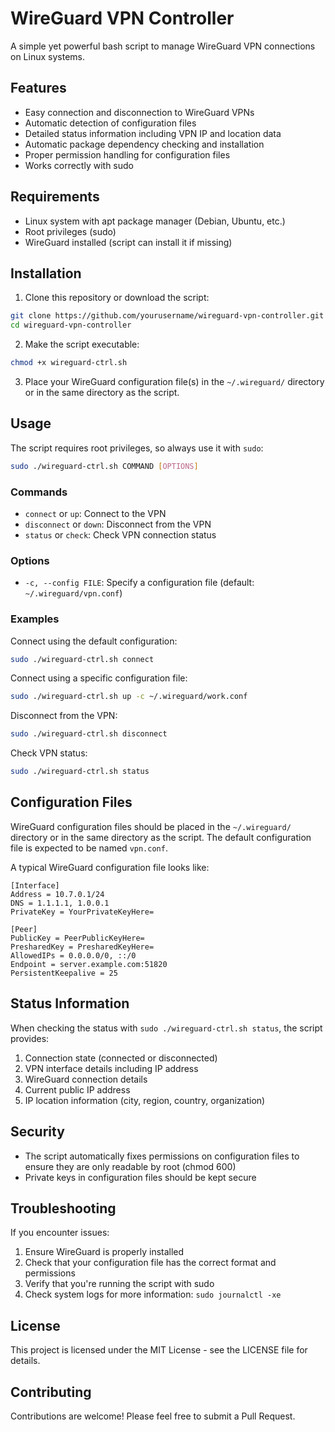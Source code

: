 # WireGuard VPN Controller

A simple yet powerful bash script to manage WireGuard VPN connections on Linux systems.

## Features

- Easy connection and disconnection to WireGuard VPNs
- Automatic detection of configuration files
- Detailed status information including VPN IP and location data
- Automatic package dependency checking and installation
- Proper permission handling for configuration files
- Works correctly with sudo

## Requirements

- Linux system with apt package manager (Debian, Ubuntu, etc.)
- Root privileges (sudo)
- WireGuard installed (script can install it if missing)

## Installation

1. Clone this repository or download the script:

```bash
git clone https://github.com/yourusername/wireguard-vpn-controller.git
cd wireguard-vpn-controller
```

2. Make the script executable:

```bash
chmod +x wireguard-ctrl.sh
```

3. Place your WireGuard configuration file(s) in the `~/.wireguard/` directory or in the same directory as the script.

## Usage

The script requires root privileges, so always use it with `sudo`:

```bash
sudo ./wireguard-ctrl.sh COMMAND [OPTIONS]
```

### Commands

- `connect` or `up`: Connect to the VPN
- `disconnect` or `down`: Disconnect from the VPN
- `status` or `check`: Check VPN connection status

### Options

- `-c, --config FILE`: Specify a configuration file (default: `~/.wireguard/vpn.conf`)

### Examples

Connect using the default configuration:
```bash
sudo ./wireguard-ctrl.sh connect
```

Connect using a specific configuration file:
```bash
sudo ./wireguard-ctrl.sh up -c ~/.wireguard/work.conf
```

Disconnect from the VPN:
```bash
sudo ./wireguard-ctrl.sh disconnect
```

Check VPN status:
```bash
sudo ./wireguard-ctrl.sh status
```

## Configuration Files

WireGuard configuration files should be placed in the `~/.wireguard/` directory or in the same directory as the script. The default configuration file is expected to be named `vpn.conf`.

A typical WireGuard configuration file looks like:

```
[Interface]
Address = 10.7.0.1/24
DNS = 1.1.1.1, 1.0.0.1
PrivateKey = YourPrivateKeyHere=

[Peer]
PublicKey = PeerPublicKeyHere=
PresharedKey = PresharedKeyHere=
AllowedIPs = 0.0.0.0/0, ::/0
Endpoint = server.example.com:51820
PersistentKeepalive = 25
```

## Status Information

When checking the status with `sudo ./wireguard-ctrl.sh status`, the script provides:

1. Connection state (connected or disconnected)
2. VPN interface details including IP address
3. WireGuard connection details
4. Current public IP address
5. IP location information (city, region, country, organization)

## Security

- The script automatically fixes permissions on configuration files to ensure they are only readable by root (chmod 600)
- Private keys in configuration files should be kept secure

## Troubleshooting

If you encounter issues:

1. Ensure WireGuard is properly installed
2. Check that your configuration file has the correct format and permissions
3. Verify that you're running the script with sudo
4. Check system logs for more information: `sudo journalctl -xe`

## License

This project is licensed under the MIT License - see the LICENSE file for details.

## Contributing

Contributions are welcome! Please feel free to submit a Pull Request. 
